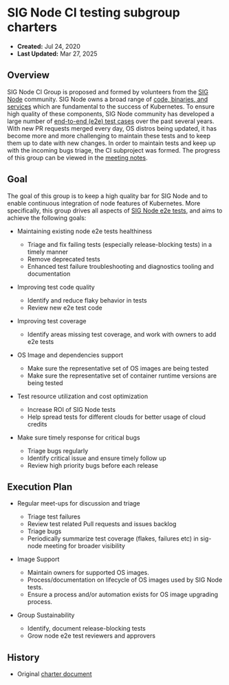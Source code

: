 # SIG Node CI testing subgroup charters

- **Created:**  Jul 24, 2020
- **Last Updated:** Mar 27, 2025

## Overview

SIG Node CI Group is proposed and formed by volunteers from the [SIG Node](charter.md) community.
SIG Node owns a broad range of [code, binaries, and services](charter.md#code-binaries-and-services)
which are fundamental to the success of Kubernetes.
To ensure high quality of these components, SIG Node community has developed a large number of
[end-to-end (e2e) test cases](https://testgrid.k8s.io/sig-node) over the past several years.
With new PR requests merged every day, OS distros being updated,
it has become more and more challenging to maintain these tests and to keep them up to date with new changes.
In order to maintain tests and keep up with the incoming bugs triage, the CI subproject was formed.
The progress of this group can be viewed in the [meeting notes](https://docs.google.com/document/d/1fb-ugvgdSVIkkuJ388_nhp2pBTy_4HEVg5848Xy7n5U/edit#heading=h.badwgoqn6j9e).

## Goal

The goal of this group is to keep a high quality bar for SIG Node and to enable continuous integration of node features of Kubernetes.
More specifically, this group drives all aspects of [SIG Node e2e tests](https://testgrid.k8s.io/sig-node),
and aims to achieve the following goals:

- Maintaining existing node e2e tests healthiness
  - Triage and fix failing tests (especially release-blocking tests) in a timely manner
  - Remove deprecated tests
  - Enhanced test failure troubleshooting and diagnostics tooling and documentation

- Improving test code quality
  - Identify and reduce flaky behavior in tests
  - Review new e2e test code

- Improving test coverage
  - Identify areas missing test coverage, and work with owners to add e2e tests

- OS Image and dependencies support
  - Make sure the representative set of OS images are being tested
  - Make sure the representative set of container runtime versions are being tested

- Test resource utilization and cost optimization
  - Increase ROI of SIG Node tests
  - Help spread tests for different clouds for better usage of cloud credits

- Make sure timely response for critical bugs
  - Triage bugs regularly
  - Identify critical issue and ensure timely follow up
  - Review high priority bugs before each release

## Execution Plan

- Regular meet-ups for discussion and triage
  - Triage test failures
  - Review test related Pull requests and issues backlog
  - Triage bugs
  - Periodically summarize test coverage (flakes, failures etc) in sig-node meeting for broader visibility

- Image Support
  - Maintain owners for supported OS images.
  - Process/documentation on lifecycle of OS images used by SIG Node tests.  
  - Ensure a process and/or automation exists for OS image upgrading process.

- Group Sustainability
  - Identify, document release-blocking tests  
  - Grow node e2e test reviewers and approvers

## History

- Original [charter document](https://docs.google.com/document/d/1yS-XoUl6GjZdjrwxInEZVHhxxLXlTIX2CeWOARmD8tY/)
